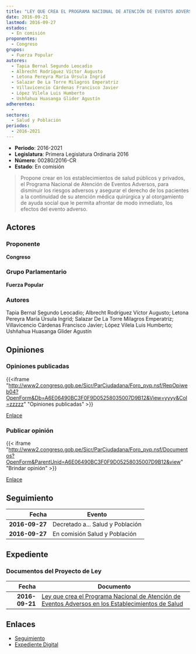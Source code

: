 ```yaml
---
title: "LEY QUE CREA EL PROGRAMA NACIONAL DE ATENCIÓN DE EVENTOS ADVERSOS EN LOS ESTABLECIMIENTOS DE SALUD"
date: 2016-09-21
lastmod: 2016-09-27
estados: 
  - En comisión
proponentes: 
  - Congreso
grupos: 
  - Fuerza Popular
autores: 
  - Tapia Bernal Segundo Leocadio
  - Albrecht Rodríguez Víctor Augusto
  - Letona Pereyra María Úrsula Ingrid
  - Salazar De La Torre Milagros Emperatriz
  - Villavicencio Cárdenas Francisco Javier
  - López Vilela Luis Humberto
  - Ushñahua Huasanga Glider Agustín
adherentes: 
  - 
sectores: 
  - Salud y Población
periodos: 
  - 2016-2021
---
```


- **Periodo**: 2016-2021
- **Legislatura**: Primera Legislatura Ordinaria 2016
- **Número**: 00280/2016-CR
- **Estado**: En comisión

> Propone crear en los establecimientos de salud públicos y privados, el Programa Nacional de Atención de Eventos Adversos, para disminuir los riesgos adversos y asegurar el derecho de los pacientes a la continuidad de su atención médica quirúrgica y al otorgamiento de ayuda social que le permita afrontar de modo inmediato, los efectos del evento adverso.


## Actores

### Proponente

**Congreso**

### Grupo Parlamentario

**Fuerza Popular**

### Autores

Tapia Bernal Segundo Leocadio; Albrecht Rodríguez Víctor Augusto; Letona Pereyra María Úrsula Ingrid; Salazar De La Torre Milagros Emperatriz; Villavicencio Cárdenas Francisco Javier; López Vilela Luis Humberto; Ushñahua Huasanga Glider Agustín


## Opiniones

### Opiniones publicadas

{{<iframe "http://www2.congreso.gob.pe/Sicr/ParCiudadana/Foro_pvp.nsf/RepOpiweb04?OpenForm&Db=A6E06490BC3F0F9D05258035007D9B12&View=yyyy&Col=zzzzz" "Opiniones publicadas" >}}

[Enlace](http://www2.congreso.gob.pe/Sicr/ParCiudadana/Foro_pvp.nsf/RepOpiweb04?OpenForm&Db=A6E06490BC3F0F9D05258035007D9B12&View=yyyy&Col=zzzzz)
### Publicar opinión

{{< iframe "http://www2.congreso.gob.pe/Sicr/ParCiudadana/Foro_pvp.nsf/Documentos?OpenForm&ParentUnid=A6E06490BC3F0F9D05258035007D9B12&view" "Brindar opinión" >}}

[Enlace](http://www2.congreso.gob.pe/Sicr/ParCiudadana/Foro_pvp.nsf/Documentos?OpenForm&ParentUnid=A6E06490BC3F0F9D05258035007D9B12&view)

## Seguimiento

| Fecha | Evento |
|------:|--------|
| **2016-09-27** | Decretado a... Salud y Población|
| **2016-09-27** | En comisión Salud y Población|


## Expediente


### Documentos del Proyecto de Ley

| Fecha | Documento |
|------:|--------|
| **2016-09-21** | [Ley que crea el Programa Nacional de Atención de Eventos Adversos en los Establecimientos de Salud](http://www.leyes.congreso.gob.pe/Documentos/2016_2021/Proyectos_de_Ley_y_de_Resoluciones_Legislativas/PL0028020160921..pdf) |

## Enlaces 

- [Seguimiento](http://www2.congreso.gob.pe/Sicr/TraDocEstProc/CLProLey2016.nsf/f7fff46988ca05b1052578e100829cc7/84759fc2d2c2bc7f05258035007460b5?OpenDocument)
- [Expediente Digital](http://www2.congreso.gob.pe/Sicr/TraDocEstProc/CLProLey2016.nsf/f7fff46988ca05b1052578e100829cc7/84759fc2d2c2bc7f05258035007460b5?OpenDocument&Click=05257FB7005EB655.eb71d0cf91d8294e05256cdf006b5706/$Body/0.1C6C)

